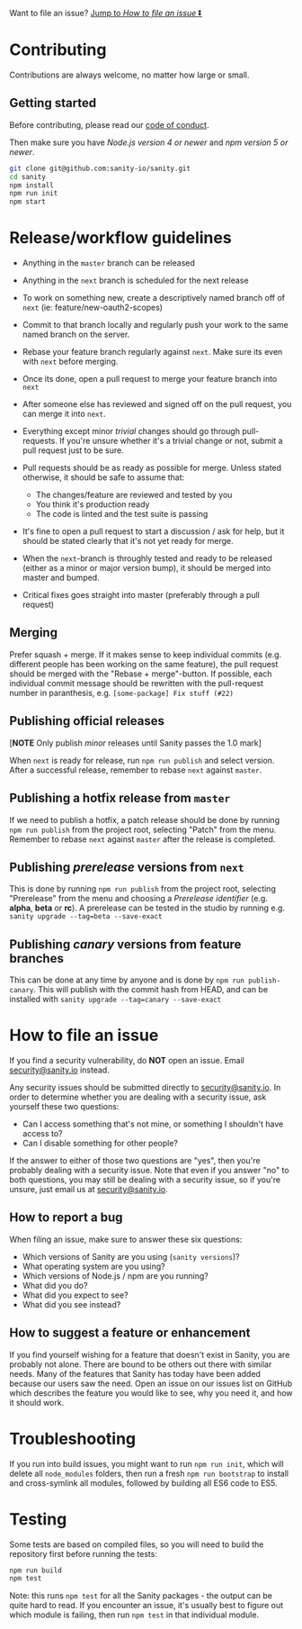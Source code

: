 Want to file an issue? [Jump to _How to file an issue_ ⏬](#how-to-file-an-issue)

# Contributing

Contributions are always welcome, no matter how large or small.

## Getting started

Before contributing, please read our [code of conduct](https://github.com/sanity-io/sanity/blob/master/CODE_OF_CONDUCT.md).

Then make sure you have _Node.js version 4 or newer_ and _npm version 5 or newer_.

```sh
git clone git@github.com:sanity-io/sanity.git
cd sanity
npm install
npm run init
npm start
```

# Release/workflow guidelines

- Anything in the `master` branch can be released
- Anything in the `next` branch is scheduled for the next release
- To work on something new, create a descriptively named branch off of `next` (ie: feature/new-oauth2-scopes)
- Commit to that branch locally and regularly push your work to the same named branch on the server.
- Rebase your feature branch regularly against `next`. Make sure its even with `next` before merging.
- Once its done, open a pull request to merge your feature branch into `next`
- After someone else has reviewed and signed off on the pull request, you can merge it into `next`.
- Everything except minor _trivial_ changes should go through pull-requests. If you're unsure whether it's a trivial change or not, submit a pull request just to be sure.
- Pull requests should be as ready as possible for merge. Unless stated otherwise, it should be safe to assume that:

  - The changes/feature are reviewed and tested by you
  - You think it's production ready
  - The code is linted and the test suite is passing

- It's fine to open a pull request to start a discussion / ask for help, but it should be stated clearly that it's not yet ready for merge.
- When the `next`-branch is throughly tested and ready to be released (either as a minor or major version bump), it should be merged into master and bumped.
- Critical fixes goes straight into master (preferably through a pull request)

## Merging

Prefer squash + merge. If it makes sense to keep individual commits (e.g. different people has been working on the same feature), the pull request should be merged with the "Rebase + merge"-button. If possible, each individual commit message should be rewritten with the pull-request number in paranthesis, e.g. `[some-package] Fix stuff (#22)`

## Publishing official releases

[**NOTE** Only publish _minor_ releases until Sanity passes the 1.0 mark]

When `next` is ready for release, run `npm run publish` and select version. After a successful release, remember to rebase `next` against `master`.

## Publishing a hotfix release from `master`

If we need to publish a hotfix, a patch release should be done by running `npm run publish` from the project root, selecting "Patch" from the menu. Remember to rebase `next` against `master` after the release is completed.

## Publishing _prerelease_ versions from `next`

This is done by running `npm run publish` from the project root, selecting "Prerelease" from the menu and choosing a _Prerelease identifier_ (e.g. **alpha**, **beta** or **rc**). A prerelease can be tested in the studio by running e.g. `sanity upgrade --tag=beta --save-exact`

## Publishing _canary_ versions from feature branches

This can be done at any time by anyone and is done by `npm run publish-canary`. This will publish with the commit hash from HEAD, and can be installed with `sanity upgrade --tag=canary --save-exact`

# How to file an issue

If you find a security vulnerability, do **NOT** open an issue. Email security@sanity.io instead.

Any security issues should be submitted directly to security@sanity.io. In order to determine whether you are dealing with a security issue, ask yourself these two questions:

- Can I access something that's not mine, or something I shouldn't have access to?
- Can I disable something for other people?

If the answer to either of those two questions are "yes", then you're probably dealing with a security issue. Note that even if you answer "no" to both questions, you may still be dealing with a security issue, so if you're unsure, just email us at security@sanity.io.

## How to report a bug

When filing an issue, make sure to answer these six questions:

- Which versions of Sanity are you using (`sanity versions`)?
- What operating system are you using?
- Which versions of Node.js / npm are you running?
- What did you do?
- What did you expect to see?
- What did you see instead?

## How to suggest a feature or enhancement

If you find yourself wishing for a feature that doesn't exist in Sanity, you are probably not alone. There are bound to be others out there with similar needs. Many of the features that Sanity has today have been added because our users saw the need. Open an issue on our issues list on GitHub which describes the feature you would like to see, why you need it, and how it should work.

# Troubleshooting

If you run into build issues, you might want to run `npm run init`, which will delete all `node_modules` folders, then run a fresh `npm run bootstrap` to install and cross-symlink all modules, followed by building all ES6 code to ES5.

# Testing

Some tests are based on compiled files, so you will need to build the repository first before running the tests:

```sh
npm run build
npm test
```

Note: this runs `npm test` for all the Sanity packages - the output can be quite hard to read. If you encounter an issue, it's usually best to figure out which module is failing, then run `npm test` in that individual module.
